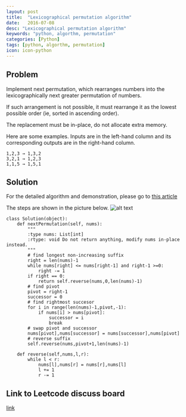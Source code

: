 ```yaml
---
layout: post
title:  "Lexicographical permutation algorithm"
date:   2016-07-08
desc: "Lexicographical permutation algorithm"
keywords: "python, algorthm, permutation"
categories: [Python]
tags: [python, algorthm, permutation]
icon: icon-python
---
```

## Problem
Implement next permutation, which rearranges numbers into the lexicographically next greater permutation of numbers.  

If such arrangement is not possible, it must rearrange it as the lowest possible order (ie, sorted in ascending order).  

The replacement must be in-place, do not allocate extra memory.  

Here are some examples. Inputs are in the left-hand column and its corresponding outputs are in the right-hand column.  

```
1,2,3 → 1,3,2  
3,2,1 → 1,2,3  
1,1,5 → 1,5,1  
```

## Solution
For the detailed algorithm and demonstration, please go to [this article](https://www.nayuki.io/page/next-lexicographical-permutation-algorithm)  

The steps are shown in the picture below.
![alt text](https://www.nayuki.io/res/next-lexicographical-permutation-algorithm/next-permutation-algorithm.png)

```
class Solution(object):
    def nextPermutation(self, nums):
        """
        :type nums: List[int]
        :rtype: void Do not return anything, modify nums in-place instead.
        """
        # find longest non-increasing suffix
        right = len(nums)-1
        while nums[right] <= nums[right-1] and right-1 >=0:
            right -= 1
        if right == 0:
            return self.reverse(nums,0,len(nums)-1)
        # find pivot
        pivot = right-1
        successor = 0
        # find rightmost succesor
        for i in range(len(nums)-1,pivot,-1):
            if nums[i] > nums[pivot]:
                successor = i
                break
        # swap pivot and successor
        nums[pivot],nums[successor] = nums[successor],nums[pivot]  
        # reverse suffix
        self.reverse(nums,pivot+1,len(nums)-1)
        
    def reverse(self,nums,l,r):
        while l < r:
            nums[l],nums[r] = nums[r],nums[l]
            l += 1
            r -= 1
```
## Link to Leetcode discuss board
[link](https://discuss.leetcode.com/topic/52275/easy-python-solution-based-on-lexicographical-permutation-algorithm)
